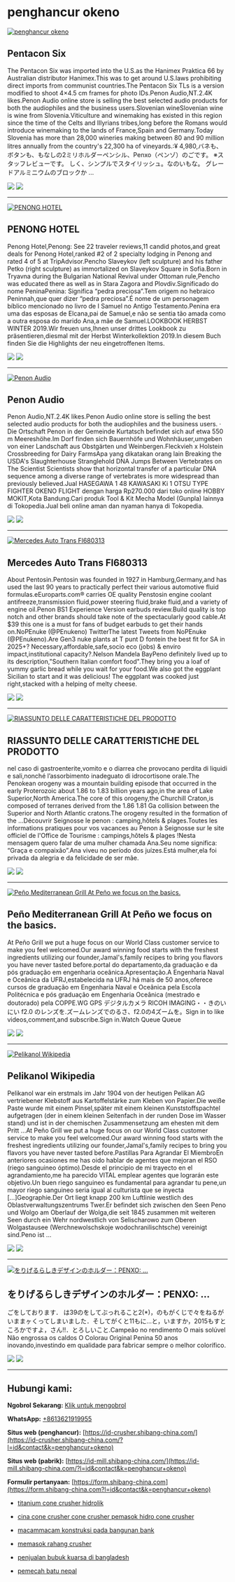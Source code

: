 # penghancur okeno

<a href="https://swt.shibang-china.com/?l=id&img&k=penghancur+okeno" target="_blank">![penghancur okeno](http://static.shibang-china.com/all-800x300/82.jpg)</a>

## Pentacon Six
The Pentacon Six was imported into the U.S.as the Hanimex Praktica 66 by Australian distributor Hanimex.This was to get around U.S.laws prohibiting direct imports from communist countries.The Pentacon Six TLs is a version modified to shoot 4&#215;4.5 cm frames for photo IDs.Penon Audio,NT.2.4K likes.Penon Audio online store is selling the best selected audio products for both the audiophiles and the business users.Slovenian wineSlovenian wine is wine from Slovenia.Viticulture and winemaking has existed in this region since the time of the Celts and Illyrians tribes,long before the Romans would introduce winemaking to the lands of France,Spain and Germany.Today Slovenia has more than 28,000 wineries making between 80 and 90 million litres annually from the country's 22,300 ha of vineyards.:&#165; 4,980,バネも、ボタンも、もなしの2ミリホルダーペンシル、Penxo（ペンゾ）のごです。 ※スタッフレビューです。 しく、シンプルでスタイリッシュ。なのいもな。 グレードアルミニウムのブロックか …


<a href="https://whatsapp.shibangsoft.com/WhatsApp.php" target="_blank" title="WhatsApp">![](http://static.shibang-china.com/icon/whatsapp.png)</a> <a href="https://swt.shibang-china.com/?l=id&icon&k=penghancur+okeno" target="_blank">![](http://static.shibang-china.com/icon/chat-id.png)</a>

---

<a href="https://swt.shibang-china.com/?l=id&img&k=penghancur+okeno" target="_blank">![PENONG HOTEL](http://static.shibang-china.com/all-800x300/740.jpg)</a>

## PENONG HOTEL
Penong Hotel,Penong: See 22 traveler reviews,11 candid photos,and great deals for Penong Hotel,ranked #2 of 2 specialty lodging in Penong and rated 4 of 5 at TripAdvisor.Pencho Slaveykov (left sculpture) and his father Petko (right sculpture) as immortalized on Slaveykov Square in Sofia.Born in Tryavna during the Bulgarian National Revival under Ottoman rule,Pencho was educated there as well as in Stara Zagora and Plovdiv.Significado do nome PeninaPenina: Significa “pedra preciosa”.Tem origem no hebraico Peninnah,que quer dizer “pedra preciosa”.&#201; nome de um personagem b&#237;blico mencionado no livro de I Samuel no Antigo Testamento.Penina era uma das esposas de Elcana,pai de Samuel,e n&#227;o se sentia t&#227;o amada como a outra esposa do marido Ana,a m&#227;e de Samuel.LOOKBOOK HERBST WINTER 2019.Wir freuen uns,Ihnen unser drittes Lookbook zu pr&#228;sentieren,diesmal mit der Herbst Winterkollektion 2019.In diesem Buch finden Sie die Highlights der neu eingetroffenen Items.


<a href="https://whatsapp.shibangsoft.com/WhatsApp.php" target="_blank" title="WhatsApp">![](http://static.shibang-china.com/icon/whatsapp.png)</a> <a href="https://swt.shibang-china.com/?l=id&icon&k=penghancur+okeno" target="_blank">![](http://static.shibang-china.com/icon/chat-id.png)</a>

---

<a href="https://swt.shibang-china.com/?l=id&img&k=penghancur+okeno" target="_blank">![Penon Audio](http://static.shibang-china.com/all-800x300/494.jpg)</a>

## Penon Audio
Penon Audio,NT.2.4K likes.Penon Audio online store is selling the best selected audio products for both the audiophiles and the business users.&nbsp;&#0183;&#32;Die Ortschaft Penon in der Gemeinde Kurtatsch befindet sich auf etwa 550 m Meeresh&#246;he.Im Dorf finden sich Bauernh&#246;fe und Wohnh&#228;user,umgeben von einer Landschaft aus Obstg&#228;rten und Weinbergen.Fleckvieh x Holstein Crossbreeding for Dairy FarmsApa yang dikatakan orang lain Breaking the USDA's Slaughterhouse Stranglehold DNA Jumps Between Vertebrates on The Scientist Scientists show that horizontal transfer of a particular DNA sequence among a diverse range of vertebrates is more widespread than previously believed.Jual HASEGAWA 1 48 KAWASAKI Ki 1 OTSU TYPE FIGHTER OKENO FLIGHT dengan harga Rp270.000 dari toko online HOBBY MOKIT,Kota Bandung.Cari produk Tool &amp; Kit Mecha Model (Gunpla) lainnya di Tokopedia.Jual beli online aman dan nyaman hanya di Tokopedia.


<a href="https://whatsapp.shibangsoft.com/WhatsApp.php" target="_blank" title="WhatsApp">![](http://static.shibang-china.com/icon/whatsapp.png)</a> <a href="https://swt.shibang-china.com/?l=id&icon&k=penghancur+okeno" target="_blank">![](http://static.shibang-china.com/icon/chat-id.png)</a>

---

<a href="https://swt.shibang-china.com/?l=id&img&k=penghancur+okeno" target="_blank">![Mercedes Auto Trans Fl680313](http://static.shibang-china.com/all-800x300/491.jpg)</a>

## Mercedes Auto Trans Fl680313
About Pentosin.Pentosin was founded in 1927 in Hamburg,Germany,and has used the last 90 years to practically perfect their various automotive fluid formulas.eEuroparts.com&#174; carries OE quality Penstosin engine coolant antifreeze,transmission fluid,power steering fluid,brake fluid,and a variety of engine oil.Penon BS1 Experience Version earbuds review.Build quality is top notch and other brands should take note of the spectacularly good cable.At $39 this one is a must for fans of budget earbuds to get their hands on.NoPEnuke (@PEnukeno) TwitterThe latest Tweets from NoPEnuke (@PEnukeno).Are Gen3 nuke plants at T punt D fontein the best fit for SA in 2025+? Necessary,affordable,safe,socio eco (jobs) &amp; enviro impact,institutional capacity?.Nelson Mandela BayPeno definitely lived up to its description,&quot;Southern Italian comfort food&quot;.They bring you a loaf of yummy garlic bread while you wait for your food.We also got the eggplant Sicilian to start and it was delicious! The eggplant was cooked just right,stacked with a helping of melty cheese.


<a href="https://whatsapp.shibangsoft.com/WhatsApp.php" target="_blank" title="WhatsApp">![](http://static.shibang-china.com/icon/whatsapp.png)</a> <a href="https://swt.shibang-china.com/?l=id&icon&k=penghancur+okeno" target="_blank">![](http://static.shibang-china.com/icon/chat-id.png)</a>

---

<a href="https://swt.shibang-china.com/?l=id&img&k=penghancur+okeno" target="_blank">![RIASSUNTO DELLE CARATTERISTICHE DEL PRODOTTO](http://static.shibang-china.com/all-800x300/1242.jpg)</a>

## RIASSUNTO DELLE CARATTERISTICHE DEL PRODOTTO
nel caso di gastroenterite,vomito e o diarrea che provocano perdita di liquidi e sali,nonch&#233; l’assorbimento inadeguato di idrocortisone orale.The Penokean orogeny was a mountain building episode that occurred in the early Proterozoic about 1.86 to 1.83 billion years ago,in the area of Lake Superior,North America.The core of this orogeny,the Churchill Craton,is composed of terranes derived from the 1.86 1.81 Ga collision between the Superior and North Atlantic cratons.The orogeny resulted in the formation of the …D&#233;couvrir Seignosse le penon : camping,h&#244;tels &amp; plages.Toutes les informations pratiques pour vos vacances au Penon &#224; Seignosse sur le site officiel de l'Office de Tourisme : campings,h&#244;tels &amp; plages !Nesta mensagem quero falar de uma mulher chamada Ana.Seu nome significa: “Gra&#231;a e compaix&#227;o”.Ana viveu no per&#237;odo dos ju&#237;zes.Est&#225; mulher,ela foi privada da alegria e da felicidade de ser m&#227;e.


<a href="https://whatsapp.shibangsoft.com/WhatsApp.php" target="_blank" title="WhatsApp">![](http://static.shibang-china.com/icon/whatsapp.png)</a> <a href="https://swt.shibang-china.com/?l=id&icon&k=penghancur+okeno" target="_blank">![](http://static.shibang-china.com/icon/chat-id.png)</a>

---

<a href="https://swt.shibang-china.com/?l=id&img&k=penghancur+okeno" target="_blank">![Pe&#241;o Mediterranean Grill At Pe&#241;o we focus on the basics.](http://static.shibang-china.com/all-800x300/838.jpg)</a>

## Pe&#241;o Mediterranean Grill At Pe&#241;o we focus on the basics.
At Pe&#241;o Grill we put a huge focus on our World Class customer service to make you feel welcomed.Our award winning food starts with the freshest ingredients utilizing our founder,Jamal's,family recipes to bring you flavors you have never tasted before.portal do departamento,da gradua&#231;&#227;o e da p&#243;s gradua&#231;&#227;o em engenharia oce&#226;nica.Apresenta&#231;&#227;o.A Engenharia Naval e Oce&#226;nica da UFRJ,estabelecida na UFRJ h&#225; mais de 50 anos,oferece cursos de gradua&#231;&#227;o em Engenharia Naval e Oce&#226;nica pela Escola Polit&#233;cnica e p&#243;s gradua&#231;&#227;o em Engenharia Oce&#226;nica (mestrado e doutorado) pela COPPE.WG GPS デジタルカメラ  RICOH IMAGING・・きのいにい f2.0 のレンズを.ズームレンズでのるさ、f2.0の4ズームを。Sign in to like videos,comment,and subscribe.Sign in.Watch Queue Queue


<a href="https://whatsapp.shibangsoft.com/WhatsApp.php" target="_blank" title="WhatsApp">![](http://static.shibang-china.com/icon/whatsapp.png)</a> <a href="https://swt.shibang-china.com/?l=id&icon&k=penghancur+okeno" target="_blank">![](http://static.shibang-china.com/icon/chat-id.png)</a>

---

<a href="https://swt.shibang-china.com/?l=id&img&k=penghancur+okeno" target="_blank">![Pelikanol Wikipedia](http://static.shibang-china.com/all-800x300/886.jpg)</a>

## Pelikanol Wikipedia
Pelikanol war ein erstmals im Jahr 1904 von der heutigen Pelikan AG vertriebener Klebstoff aus Kartoffelst&#228;rke zum Kleben von Papier.Die wei&#223;e Paste wurde mit einem Pinsel,sp&#228;ter mit einem kleinen Kunststoffspachtel aufgetragen (der in einem kleinen Seitenfach in der runden Dose im Wasser stand) und ist in der chemischen Zusammensetzung am ehesten mit dem Pritt …At Pe&#241;o Grill we put a huge focus on our World Class customer service to make you feel welcomed.Our award winning food starts with the freshest ingredients utilizing our founder,Jamal's,family recipes to bring you flavors you have never tasted before.Pastillas Para Agrandar El MiembroEn anteriores ocasiones me has oido hablar de agentes que mejoran el RSO (riego sanguineo &#243;ptimo).Desde el principio de mi trayecto en el agrandamiento,me ha parecido VITAL emplear agentes que lograr&#225;n este objetivo.Un buen riego sanguineo es fundamental para agrandar tu pene,un mayor riego sanguineo seria igual al culturista que se inyecta […]Geographie.Der Ort liegt knapp 200 km Luftlinie westlich des Oblastverwaltungszentrums Twer.Er befindet sich zwischen den Seen Peno und Wolgo am Oberlauf der Wolga,die seit 1845 zusammen mit weiteren Seen durch ein Wehr nordwestlich von Selischarowo zum Oberen Wolgastausee (Werchnewolschskoje wodochranilischtsche) vereinigt sind.Peno ist …


<a href="https://whatsapp.shibangsoft.com/WhatsApp.php" target="_blank" title="WhatsApp">![](http://static.shibang-china.com/icon/whatsapp.png)</a> <a href="https://swt.shibang-china.com/?l=id&icon&k=penghancur+okeno" target="_blank">![](http://static.shibang-china.com/icon/chat-id.png)</a>

---

<a href="https://swt.shibang-china.com/?l=id&img&k=penghancur+okeno" target="_blank">![をりげるらしきデザインのホルダー：PENXO: …](http://static.shibang-china.com/all-800x300/86.jpg)</a>

## をりげるらしきデザインのホルダー：PENXO: …
ごをしております． は39のをしてぶっれること2(*)，のもがくじで々をねるがいままヶくってしまいました．そしてがくと11もに…と，いますか，2015もすところかですよ，さん!!．とろしいこと.Campe&#227;o no rendimento O mais sol&#250;vel N&#227;o engrossa os caldos O Colorau Original Penina 50 anos inovando,investindo em qualidade para fabricar sempre o melhor color&#237;fico.

<a href="https://whatsapp.shibangsoft.com/WhatsApp.php" target="_blank" title="WhatsApp">![](http://static.shibang-china.com/icon/whatsapp.png)</a> <a href="https://swt.shibang-china.com/?l=id&icon&k=penghancur+okeno" target="_blank">![](http://static.shibang-china.com/icon/chat-id.png)</a>

---
## Hubungi kami:

**Ngobrol Sekarang:** [Klik untuk mengobrol](https://swt.shibang-china.com?l=id&contact&k=penghancur+okeno)

**WhatsApp:**  [+8613621919955](https://whatsapp.shibangsoft.com/WhatsApp.php)

**Situs web (penghancur):** [https://id-crusher.shibang-china.com/](https://id-crusher.shibang-china.com/?l=id&contact&k=penghancur+okeno)

**Situs web (pabrik):** [https://id-mill.shibang-china.com/](https://id-mill.shibang-china.com/?l=id&contact&k=penghancur+okeno)

**Formulir pertanyaan:** [https://form.shibang-china.com](https://form.shibang-china.com?l=id&contact&k=penghancur+okeno)

* [titanium cone crusher hidrolik](../49/titanium%20cone%20crusher%20hidrolik.md)

* [cina cone crusher cone crusher pemasok hidro cone crusher](../50/cina%20cone%20crusher%20cone%20crusher%20pemasok%20hidro%20cone%20crusher.md)

* [macammacam konstruksi pada bangunan bank](../42/macammacam%20konstruksi%20pada%20bangunan%20bank.md)

* [memasok rahang crusher](../48/memasok%20rahang%20crusher.md)

* [penjualan bubuk kuarsa di bangladesh](../45/penjualan%20bubuk%20kuarsa%20di%20bangladesh.md)

* [pemecah batu nepal](../49/pemecah%20batu%20nepal.md)